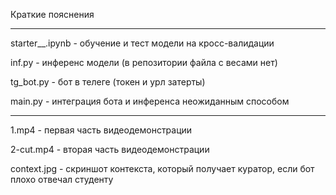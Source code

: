Краткие пояснения 
*******************************************************************************************

starter__.ipynb - обучение и тест модели на кросс-валидации

inf.py - инференс  модели (в репозитории файла с весами нет)

tg_bot.py - бот в телеге (токен и урл затерты)

main.py - интеграция бота и инференса неожиданным способом

*******************************************************************************************



1.mp4 - первая часть видеодемонстрации

2-cut.mp4 - вторая часть видеодемонстрации

context.jpg - скриншот контекста, который получает куратор, если бот плохо отвечал студенту
